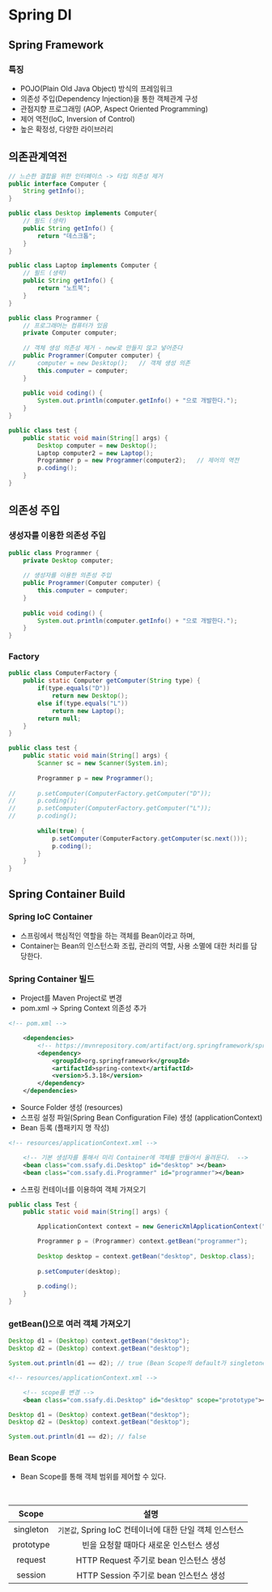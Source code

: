 # Spring DI
## Spring Framework
### 특징
- POJO(Plain Old Java Object) 방식의 프레임워크
- 의존성 주입(Dependency Injection)을 통한 객체관계 구성
- 관점지향 프로그래밍 (AOP, Aspect Oriented Programming)
- 제어 역전(IoC, Inversion of Control)
- 높은 확정성, 다양한 라이브러리

<!-- https://download.springsource.com/release/STS/3.9.13.RELEASE/dist/e4.15/spring-tool-suite-3.9.13.RELEASE-e4.15.0-win32-x86_64.zip -->

## 의존관계역전
```java
// 느슨한 결합을 위한 인터페이스 -> 타입 의존성 제거
public interface Computer {
	String getInfo();
}
```
```java
public class Desktop implements Computer{
	// 필드 (생략)
	public String getInfo() {
		return "데스크톱";
	}
}
```
```java
public class Laptop implements Computer {
	// 필드 (생략)
	public String getInfo() {
		return "노트북";
	}
}
```
```java
public class Programmer {
	// 프로그래머는 컴퓨터가 있음
	private Computer computer;
	
	// 객체 생성 의존성 제거 - new로 만들지 않고 넣어준다
	public Programmer(Computer computer) {
//		computer = new Desktop();	// 객체 생성 의존
		this.computer = computer;
	}
	
	public void coding() {
		System.out.println(computer.getInfo() + "으로 개발한다.");
	}
}
```
```java
public class test {
	public static void main(String[] args) {
		Desktop computer = new Desktop();
		Laptop computer2 = new Laptop();
		Programmer p = new Programmer(computer2);	// 제어의 역전
		p.coding();
	}
}
```

## 의존성 주입
### 생성자를 이용한 의존성 주입
```java
public class Programmer {
	private Desktop computer;
	
    // 생성자를 이용한 의존성 주입
	public Programmer(Computer computer) {
		this.computer = computer;
	}
	
	public void coding() {
		System.out.println(computer.getInfo() + "으로 개발한다.");
	}
}
```

### Factory
```java
public class ComputerFactory {
	public static Computer getComputer(String type) {
		if(type.equals("D"))
			return new Desktop();
		else if(type.equals("L"))
			return new Laptop();
		return null;
	}
}
```
```java
public class test {
	public static void main(String[] args) {
		Scanner sc = new Scanner(System.in);
		
		Programmer p = new Programmer();
		
//		p.setComputer(ComputerFactory.getComputer("D"));
//		p.coding();
//		p.setComputer(ComputerFactory.getComputer("L"));
//		p.coding();
		
		while(true) {
			p.setComputer(ComputerFactory.getComputer(sc.next()));
			p.coding();
		}
	}
}
```

## Spring Container Build
### Spring IoC Container
- 스프링에서 핵심적인 역할을 하는 객체를 Bean이라고 하며,
- Container는 Bean의 인스턴스화 조립, 관리의 역할, 사용 소멸에 대한 처리를 담당한다.

### Spring Container 빌드
- Project를 Maven Project로 변경
- pom.xml -> Spring Context 의존성 추가
```xml
<!-- pom.xml -->

	<dependencies>
		<!-- https://mvnrepository.com/artifact/org.springframework/spring-context -->
		<dependency>
			<groupId>org.springframework</groupId>
			<artifactId>spring-context</artifactId>
			<version>5.3.18</version>
		</dependency>
	</dependencies>
```
- Source Folder 생성 (resources)
- 스프링 설정 파일(Spring Bean Configuration File) 생성 (applicationContext)
- Bean 등록 (플패키지 명 작성)
```xml
<!-- resources/applicationContext.xml -->

	<!-- 기본 생성자를 통해서 미리 Container에 객체를 만들어서 올려둔다.  -->
	<bean class="com.ssafy.di.Desktop" id="desktop" ></bean>
	<bean class="com.ssafy.di.Programmer" id="programmer"></bean>
```
- 스프링 컨테이너를 이용하여 객체 가져오기
```java
public class Test {
	public static void main(String[] args) {

		ApplicationContext context = new GenericXmlApplicationContext("applicationContext.xml");

		Programmer p = (Programmer) context.getBean("programmer");
		
		Desktop desktop = context.getBean("desktop", Desktop.class);
		
		p.setComputer(desktop);
		
		p.coding();
	}
}
```

### getBean()으로 여러 객체 가져오기
```java
Desktop d1 = (Desktop) context.getBean("desktop");
Desktop d2 = (Desktop) context.getBean("desktop");

System.out.println(d1 == d2); // true (Bean Scope의 default가 singletone이어서)
```
```xml
<!-- resources/applicationContext.xml -->

	<!-- scope를 변경 -->
	<bean class="com.ssafy.di.Desktop" id="desktop" scope="prototype"></bean>
```
```java
Desktop d1 = (Desktop) context.getBean("desktop");
Desktop d2 = (Desktop) context.getBean("desktop");

System.out.println(d1 == d2); // false
```


### Bean Scope
- Bean Scope를 통해 객체 범위를 제어할 수 있다.
<br>

|Scope|설명|
|:--:|:--:|
|singleton|`기본값`, Spring IoC 컨테이너에 대한 단일 객체 인스턴스|
|prototype|빈을 요청할 때마다 새로운 인스턴스 생성|
|request|HTTP Request 주기로 bean 인스턴스 생성|
|session|HTTP Session 주기로 bean 인스턴스 생성|
